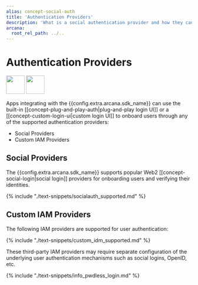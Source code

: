 ```yaml
---
alias: concept-social-auth
title: 'Authentication Providers'
description: 'What is a social authentication provider and how they can be used to onboard Web3 app users.'
arcana:
  root_rel_path: ../..
---
```


# Authentication Providers

<img src="{{config.extra.arcana.img_dir}}/icons/i_an_socialauth_light.{{config.extra.arcana.img_png}}#only-light" width="50"/>
<img src="{{config.extra.arcana.img_dir}}/icons/i_an_socialauth_dark.{{config.extra.arcana.img_png}}#only-dark" width="50"/>

Apps integrating with the {{config.extra.arcana.sdk_name}} can use the built-in [[concept-plug-and-play-auth|plug-and-play login UI]] or a [[concept-custom-login-ui|custom login UI]] to onboard users through any of the supported authentication providers:

* Social Providers
* Custom IAM Providers

## Social Providers

The {{config.extra.arcana.sdk_name}} supports popular Web2 [[concept-social-login|social login]] providers for onboarding users and verifying their identities.

{% include "./text-snippets/socialauth_supported.md" %}

## Custom IAM Providers

The following IAM providers are supported for user authentication:

{% include "./text-snippets/custom_idm_supported.md" %}

These third-party IAM providers may require separate configuration of the underlying user authentication mechanisms such as social logins, OpenID, etc.

{% include "./text-snippets/info_pwdless_login.md" %}